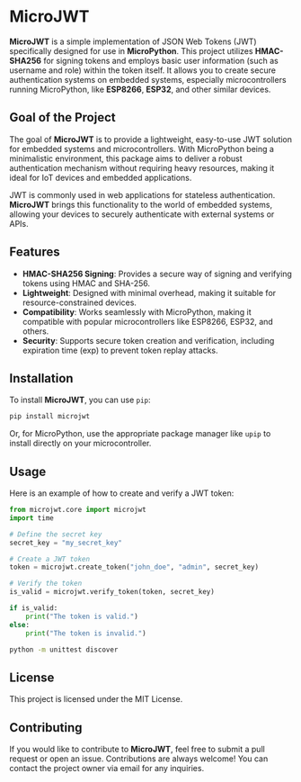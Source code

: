 
# MicroJWT

**MicroJWT** is a simple implementation of JSON Web Tokens (JWT) specifically designed for use in **MicroPython**. This project utilizes **HMAC-SHA256** for signing tokens and employs basic user information (such as username and role) within the token itself. It allows you to create secure authentication systems on embedded systems, especially microcontrollers running MicroPython, like **ESP8266**, **ESP32**, and other similar devices.

## Goal of the Project

The goal of **MicroJWT** is to provide a lightweight, easy-to-use JWT solution for embedded systems and microcontrollers. With MicroPython being a minimalistic environment, this package aims to deliver a robust authentication mechanism without requiring heavy resources, making it ideal for IoT devices and embedded applications.

JWT is commonly used in web applications for stateless authentication. **MicroJWT** brings this functionality to the world of embedded systems, allowing your devices to securely authenticate with external systems or APIs.

## Features

- **HMAC-SHA256 Signing**: Provides a secure way of signing and verifying tokens using HMAC and SHA-256.
- **Lightweight**: Designed with minimal overhead, making it suitable for resource-constrained devices.
- **Compatibility**: Works seamlessly with MicroPython, making it compatible with popular microcontrollers like ESP8266, ESP32, and others.
- **Security**: Supports secure token creation and verification, including expiration time (exp) to prevent token replay attacks.

## Installation

To install **MicroJWT**, you can use `pip`:

```bash
pip install microjwt
```

Or, for MicroPython, use the appropriate package manager like `upip` to install directly on your microcontroller.

## Usage

Here is an example of how to create and verify a JWT token:

```python
from microjwt.core import microjwt
import time

# Define the secret key
secret_key = "my_secret_key"

# Create a JWT token
token = microjwt.create_token("john_doe", "admin", secret_key)

# Verify the token
is_valid = microjwt.verify_token(token, secret_key)

if is_valid:
    print("The token is valid.")
else:
    print("The token is invalid.")
```



```bash
python -m unittest discover
```

## License

This project is licensed under the MIT License.

## Contributing

If you would like to contribute to **MicroJWT**, feel free to submit a pull request or open an issue. Contributions are always welcome! You can contact the project owner via email for any inquiries.
